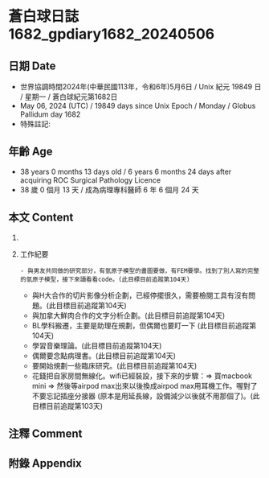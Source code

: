 [_metadata_:encoding]: - "utf-8"
[_metadata_:language]: - "zh-Hant-TW"
[_metadata_:fileformat]: - "markdown"
[_metadata_:MIME_type]: - "text/plain"
[_metadata_:markdown_version]: - "commonmark version 0.30"
[_metadata_:markdown_spec]: - "https://spec.commonmark.org/0.30/"

# 蒼白球日誌1682_gpdiary1682_20240506 #

## 日期 Date ##

* 世界協調時間2024年(中華民國113年，令和6年)5月6日 / Unix 紀元 19849 日 / 星期一 / 蒼白球紀元第1682日
* May 06, 2024 (UTC) / 19849 days since Unix Epoch / Monday / Globus Pallidum day 1682
* 特殊註記:

## 年齡 Age ##

* 38 years 0 months 13 days old / 6 years 6 months 24 days after acquiring ROC Surgical Pathology Licence
* 38 歲 0 個月 13 天 / 成為病理專科醫師 6 年 6 個月 24 天

## 本文 Content ##

1. 

    
2. 工作紀要

       - 與男友共同做的研究部分，有氫原子模型的畫圖要做，有FEM要學。找到了別人寫的完整的氫原子模型，接下來讀看看code。(此目標目前追蹤第104天)
   - 與H大合作的切片影像分析企劃，已經停擺很久，需要檢閱工具有沒有問題。(此目標目前追蹤第104天)
   - 與加拿大鮮肉合作的文字分析企劃。(此目標目前追蹤第104天)
   - BL學科搬遷，主要是助理在規劃，但偶爾也要盯一下 (此目標目前追蹤第104天)
   - 學習音樂理論。(此目標目前追蹤第104天)
   - 偶爾要念點病理書。(此目標目前追蹤第104天)
   - 要開始規劃一些臨床研究。(此目標目前追蹤第104天)
   - 花錢把自家房間無線化。wifi已經裝設，接下來的步驟：=> 買macbook mini => 然後等airpod max出來以後換成airpod max用耳機工作。喔對了不要忘記插座分接器 (原本是用延長線，設備減少以後就不用那個了)。(此目標目前追蹤第103天)


## 注釋 Comment ##


## 附錄 Appendix ##

